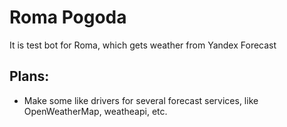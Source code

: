 # Roma Pogoda

It is test bot for Roma, which gets weather from Yandex Forecast



## Plans:

* Make some like drivers for several forecast services, like OpenWeatherMap, weatheapi, etc.
